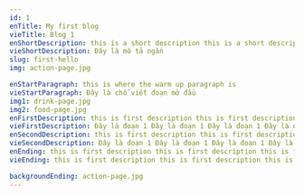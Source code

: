 ```yaml
---
id: 1
enTitle: My first blog
vieTitle: Blog 1
enShortDescription: this is a short description this is a short description this is a short description this is a short description this is a short description
vieShortDescription: Đây là mô tả ngắn
slug: first-hello
img: action-page.jpg

enStartParagraph: this is where the warm up paragraph is
vieStartParagraph: Đây là chỗ viết đoạn mở đầu
img1: drink-page.jpg
img2: food-page.jpg
enFirstDescription: this is first description this is first description this is first description this is first description this is first description this is first description this is first description this is first description this is first description this is first description this is first description this is first description this is first description this is first description this is first description this is first description this is first description this is first description this is first description this is first descriptionthis is first descriptionthis is first descriptionthis is first description this is first description this is first description this is first description this is first description this is first description this is first description this is first description this is first description this is first description this is first description this is first description this is first description this is first description this is first description this is first description this is first description this is first description this is first description this is first description this is first description this is first descriptionthis is first descriptionthis is first descriptionthis is first description this is first description
vieFirstDescription: Đây là đoạn 1 Đây là đoạn 1 Đây là đoạn 1 Đây là đoạn 1 Đây là đoạn 1 Đây là đoạn 1 Đây là đoạn 1 Đây là đoạn 1 Đây là đoạn 1 Đây là đoạn 1Đây là đoạn 1 Đây là đoạn 1  Đây là đoạn 1 Đây là đoạn 1 Đây là đoạn 1 Đây là đoạn 1 Đây là đoạn 1 Đây là đoạn 1  Đây là đoạn 1 Đây là đoạn 1 Đây là đoạn 1 Đây là đoạn 1 Đây là đoạn 1 Đây là đoạn 1 Đây là đoạn 1  Đây là đoạn 1 Đây là đoạn 1  Đây là đoạn 1  Đây là đoạn 1 Đây là đoạn 1  Đây là đoạn 1  Đây là đoạn 1 Đây là đoạn 1 Đây là đoạn 1 Đây là đoạn 1 Đây là đoạn 1 Đây là đoạn 1 Đây là đoạn 1 Đây là đoạn 1 Đây là đoạn 1 Đây là đoạn 1Đây là đoạn 1 Đây là đoạn 1  Đây là đoạn 1 Đây là đoạn 1 Đây là đoạn 1 Đây là đoạn 1 Đây là đoạn 1 Đây là đoạn 1  Đây là đoạn 1 Đây là đoạn 1 Đây là đoạn 1 Đây là đoạn 1 Đây là đoạn 1 Đây là đoạn 1 Đây là đoạn 1  Đây là đoạn 1 Đây là đoạn 1  Đây là đoạn 1  Đây là đoạn 1 Đây là đoạn 1  Đây là đoạn 1
enSecondDescription: this is first description this is first description this is first description this is first description this is first description this is first description this is first description this is first description this is first description this is first description this is first description this is first description this is first description this is first description this is first description this is first description this is first description this is first description this is first description this is first descriptionthis is first descriptionthis is first descriptionthis is first description this is first description
vieSecondDescription: Đây là đoạn 1 Đây là đoạn 1 Đây là đoạn 1 Đây là đoạn 1 Đây là đoạn 1 Đây là đoạn 1 Đây là đoạn 1 Đây là đoạn 1 Đây là đoạn 1 Đây là đoạn 1Đây là đoạn 1 Đây là đoạn 1  Đây là đoạn 1 Đây là đoạn 1 Đây là đoạn 1 Đây là đoạn 1 Đây là đoạn 1 Đây là đoạn 1  Đây là đoạn 1 Đây là đoạn 1 Đây là đoạn 1 Đây là đoạn 1 Đây là đoạn 1 Đây là đoạn 1 Đây là đoạn 1  Đây là đoạn 1 Đây là đoạn 1  Đây là đoạn 1  Đây là đoạn 1 Đây là đoạn 1  Đây là đoạn 1
enEnding: this is first description this is first description this is first description this is first description this is first description this is first description this is first description this is first description this is first description this is first description this is first description this is first description this is first description this is first description this is first description this is first description this is first description this is first description this is first description this is first descriptionthis is first descriptionthis is first descriptionthis is first description this is first description
vieEnding: this is first description this is first description this is first description this is first description this is first description this is first description this is first description this is first description this is first description this is first description this is first description this is first description this is first description this is first description this is first description this is first description this is first description this is first description this is first description this is first descriptionthis is first descriptionthis is first descriptionthis is first description this is first description

backgroundEnding: action-page.jpg
---
```

